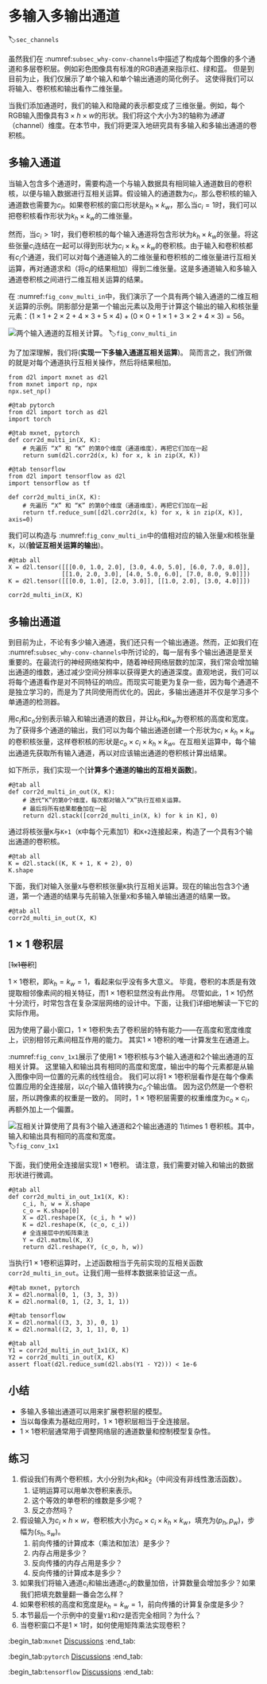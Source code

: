 # 多输入多输出通道
:label:`sec_channels`

虽然我们在 :numref:`subsec_why-conv-channels`中描述了构成每个图像的多个通道和多层卷积层。例如彩色图像具有标准的RGB通道来指示红、绿和蓝。
但是到目前为止，我们仅展示了单个输入和单个输出通道的简化例子。
这使得我们可以将输入、卷积核和输出看作二维张量。

当我们添加通道时，我们的输入和隐藏的表示都变成了三维张量。例如，每个RGB输入图像具有$3\times h\times w$的形状。我们将这个大小为$3$的轴称为*通道*（channel）维度。在本节中，我们将更深入地研究具有多输入和多输出通道的卷积核。

## 多输入通道

当输入包含多个通道时，需要构造一个与输入数据具有相同输入通道数目的卷积核，以便与输入数据进行互相关运算。假设输入的通道数为$c_i$，那么卷积核的输入通道数也需要为$c_i$。如果卷积核的窗口形状是$k_h\times k_w$，那么当$c_i=1$时，我们可以把卷积核看作形状为$k_h\times k_w$的二维张量。

然而，当$c_i>1$时，我们卷积核的每个输入通道将包含形状为$k_h\times k_w$的张量。将这些张量$c_i$连结在一起可以得到形状为$c_i\times k_h\times k_w$的卷积核。由于输入和卷积核都有$c_i$个通道，我们可以对每个通道输入的二维张量和卷积核的二维张量进行互相关运算，再对通道求和（将$c_i$的结果相加）得到二维张量。这是多通道输入和多输入通道卷积核之间进行二维互相关运算的结果。

在 :numref:`fig_conv_multi_in`中，我们演示了一个具有两个输入通道的二维互相关运算的示例。阴影部分是第一个输出元素以及用于计算这个输出的输入和核张量元素：$(1\times1+2\times2+4\times3+5\times4)+(0\times0+1\times1+3\times2+4\times3)=56$。

![两个输入通道的互相关计算。](../img/conv-multi-in.svg)
:label:`fig_conv_multi_in`

为了加深理解，我们将(**实现一下多输入通道互相关运算**)。
简而言之，我们所做的就是对每个通道执行互相关操作，然后将结果相加。

```{.python .input}
from d2l import mxnet as d2l
from mxnet import np, npx
npx.set_np()
```

```{.python .input}
#@tab pytorch
from d2l import torch as d2l
import torch
```

```{.python .input}
#@tab mxnet, pytorch
def corr2d_multi_in(X, K):
    # 先遍历 “X” 和 “K” 的第0个维度（通道维度），再把它们加在一起
    return sum(d2l.corr2d(x, k) for x, k in zip(X, K))
```

```{.python .input}
#@tab tensorflow
from d2l import tensorflow as d2l
import tensorflow as tf

def corr2d_multi_in(X, K):
    # 先遍历 “X” 和 “K” 的第0个维度（通道维度），再把它们加在一起
    return tf.reduce_sum([d2l.corr2d(x, k) for x, k in zip(X, K)], axis=0)
```

我们可以构造与 :numref:`fig_conv_multi_in`中的值相对应的输入张量`X`和核张量`K`，以(**验证互相关运算的输出**)。

```{.python .input}
#@tab all
X = d2l.tensor([[[0.0, 1.0, 2.0], [3.0, 4.0, 5.0], [6.0, 7.0, 8.0]],
               [[1.0, 2.0, 3.0], [4.0, 5.0, 6.0], [7.0, 8.0, 9.0]]])
K = d2l.tensor([[[0.0, 1.0], [2.0, 3.0]], [[1.0, 2.0], [3.0, 4.0]]])

corr2d_multi_in(X, K)
```

## 多输出通道

到目前为止，不论有多少输入通道，我们还只有一个输出通道。然而，正如我们在 :numref:`subsec_why-conv-channels`中所讨论的，每一层有多个输出通道是至关重要的。在最流行的神经网络架构中，随着神经网络层数的加深，我们常会增加输出通道的维数，通过减少空间分辨率以获得更大的通道深度。直观地说，我们可以将每个通道看作是对不同特征的响应。而现实可能更为复杂一些，因为每个通道不是独立学习的，而是为了共同使用而优化的。因此，多输出通道并不仅是学习多个单通道的检测器。

用$c_i$和$c_o$分别表示输入和输出通道的数目，并让$k_h$和$k_w$为卷积核的高度和宽度。为了获得多个通道的输出，我们可以为每个输出通道创建一个形状为$c_i\times k_h\times k_w$的卷积核张量，这样卷积核的形状是$c_o\times c_i\times k_h\times k_w$。在互相关运算中，每个输出通道先获取所有输入通道，再以对应该输出通道的卷积核计算出结果。

如下所示，我们实现一个[**计算多个通道的输出的互相关函数**]。

```{.python .input}
#@tab all
def corr2d_multi_in_out(X, K):
    # 迭代“K”的第0个维度，每次都对输入“X”执行互相关运算。
    # 最后将所有结果都叠加在一起
    return d2l.stack([corr2d_multi_in(X, k) for k in K], 0)
```

通过将核张量`K`与`K+1`（`K`中每个元素加$1$）和`K+2`连接起来，构造了一个具有$3$个输出通道的卷积核。

```{.python .input}
#@tab all
K = d2l.stack((K, K + 1, K + 2), 0)
K.shape
```

下面，我们对输入张量`X`与卷积核张量`K`执行互相关运算。现在的输出包含$3$个通道，第一个通道的结果与先前输入张量`X`和多输入单输出通道的结果一致。

```{.python .input}
#@tab all
corr2d_multi_in_out(X, K)
```

## $1\times 1$ 卷积层

[~~1x1卷积~~]

$1 \times 1$卷积，即$k_h = k_w = 1$，看起来似乎没有多大意义。
毕竟，卷积的本质是有效提取相邻像素间的相关特征，而$1 \times 1$卷积显然没有此作用。
尽管如此，$1 \times 1$仍然十分流行，时常包含在复杂深层网络的设计中。下面，让我们详细地解读一下它的实际作用。

因为使用了最小窗口，$1\times 1$卷积失去了卷积层的特有能力——在高度和宽度维度上，识别相邻元素间相互作用的能力。
其实$1\times 1$卷积的唯一计算发生在通道上。

 :numref:`fig_conv_1x1`展示了使用$1\times 1$卷积核与$3$个输入通道和$2$个输出通道的互相关计算。
这里输入和输出具有相同的高度和宽度，输出中的每个元素都是从输入图像中同一位置的元素的线性组合。
我们可以将$1\times 1$卷积层看作是在每个像素位置应用的全连接层，以$c_i$个输入值转换为$c_o$个输出值。
因为这仍然是一个卷积层，所以跨像素的权重是一致的。
同时，$1\times 1$卷积层需要的权重维度为$c_o\times c_i$，再额外加上一个偏置。

![互相关计算使用了具有3个输入通道和2个输出通道的 $1\times 1$ 卷积核。其中，输入和输出具有相同的高度和宽度。](../img/conv-1x1.svg)
:label:`fig_conv_1x1`

下面，我们使用全连接层实现$1 \times 1$卷积。
请注意，我们需要对输入和输出的数据形状进行微调。

```{.python .input}
#@tab all
def corr2d_multi_in_out_1x1(X, K):
    c_i, h, w = X.shape
    c_o = K.shape[0]
    X = d2l.reshape(X, (c_i, h * w))
    K = d2l.reshape(K, (c_o, c_i))
    # 全连接层中的矩阵乘法
    Y = d2l.matmul(K, X)
    return d2l.reshape(Y, (c_o, h, w))
```

当执行$1\times 1$卷积运算时，上述函数相当于先前实现的互相关函数`corr2d_multi_in_out`。让我们用一些样本数据来验证这一点。

```{.python .input}
#@tab mxnet, pytorch
X = d2l.normal(0, 1, (3, 3, 3))
K = d2l.normal(0, 1, (2, 3, 1, 1))
```

```{.python .input}
#@tab tensorflow
X = d2l.normal((3, 3, 3), 0, 1)
K = d2l.normal((2, 3, 1, 1), 0, 1)
```

```{.python .input}
#@tab all
Y1 = corr2d_multi_in_out_1x1(X, K)
Y2 = corr2d_multi_in_out(X, K)
assert float(d2l.reduce_sum(d2l.abs(Y1 - Y2))) < 1e-6
```

## 小结

* 多输入多输出通道可以用来扩展卷积层的模型。
* 当以每像素为基础应用时，$1\times 1$卷积层相当于全连接层。
* $1\times 1$卷积层通常用于调整网络层的通道数量和控制模型复杂性。

## 练习

1. 假设我们有两个卷积核，大小分别为$k_1$和$k_2$（中间没有非线性激活函数）。
    1. 证明运算可以用单次卷积来表示。
    1. 这个等效的单卷积的维数是多少呢？
    1. 反之亦然吗？
1. 假设输入为$c_i\times h\times w$，卷积核大小为$c_o\times c_i\times k_h\times k_w$，填充为$(p_h, p_w)$，步幅为$(s_h, s_w)$。
    1. 前向传播的计算成本（乘法和加法）是多少？
    1. 内存占用是多少？
    1. 反向传播的内存占用是多少？
    1. 反向传播的计算成本是多少？
1. 如果我们将输入通道$c_i$和输出通道$c_o$的数量加倍，计算数量会增加多少？如果我们把填充数量翻一番会怎么样？
1. 如果卷积核的高度和宽度是$k_h=k_w=1$，前向传播的计算复杂度是多少？
1. 本节最后一个示例中的变量`Y1`和`Y2`是否完全相同？为什么？
1. 当卷积窗口不是$1\times 1$时，如何使用矩阵乘法实现卷积？

:begin_tab:`mxnet`
[Discussions](https://discuss.d2l.ai/t/1855)
:end_tab:

:begin_tab:`pytorch`
[Discussions](https://discuss.d2l.ai/t/1854)
:end_tab:

:begin_tab:`tensorflow`
[Discussions](https://discuss.d2l.ai/t/1853)
:end_tab:
